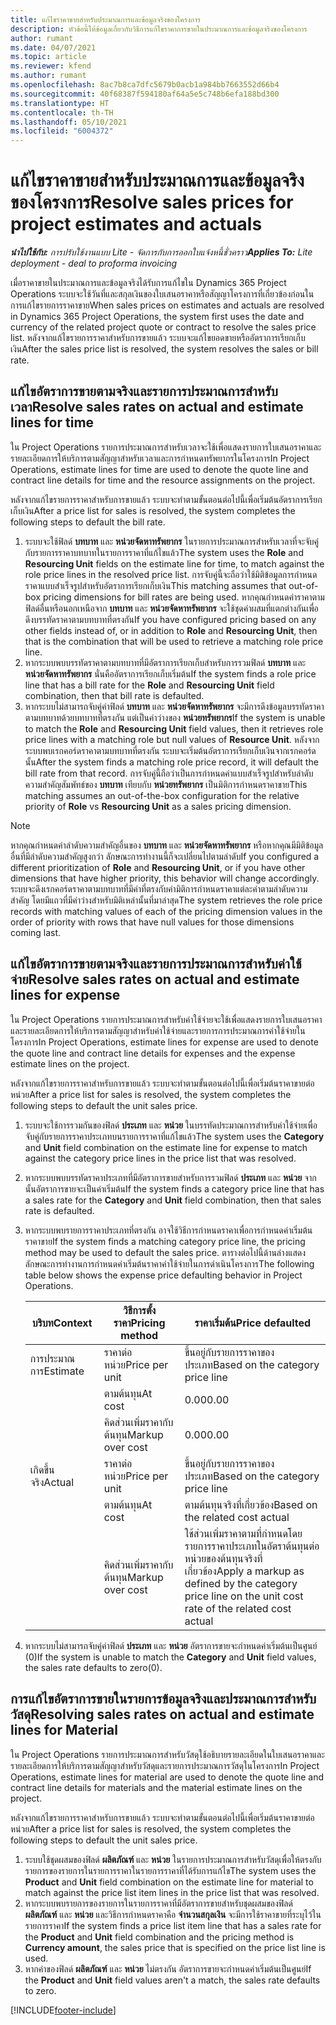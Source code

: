 ```yaml
---
title: แก้ไขราคาขายสำหรับประมาณการและข้อมูลจริงของโครงการ
description: หัวข้อนี้ให้ข้อมูลเกี่ยวกับวิธีการแก้ไขราคาการขายในประมาณการและข้อมูลจริงของโครงการ
author: rumant
ms.date: 04/07/2021
ms.topic: article
ms.reviewer: kfend
ms.author: rumant
ms.openlocfilehash: 8ac7b8ca7dfc5679b0acb1a984bb7663552d66b4
ms.sourcegitcommit: 40f68387f594180af64a5e5c748b6efa188bd300
ms.translationtype: HT
ms.contentlocale: th-TH
ms.lasthandoff: 05/10/2021
ms.locfileid: "6004372"
---
```

# <a name="resolve-sales-prices-for-project-estimates-and-actuals"></a><span data-ttu-id="b5b9a-103">แก้ไขราคาขายสำหรับประมาณการและข้อมูลจริงของโครงการ</span><span class="sxs-lookup"><span data-stu-id="b5b9a-103">Resolve sales prices for project estimates and actuals</span></span>

<span data-ttu-id="b5b9a-104">_**นำไปใช้กับ:** การปรับใช้งานแบบ Lite - จัดการกับการออกใบแจ้งหนี้ชั่วคราว_</span><span class="sxs-lookup"><span data-stu-id="b5b9a-104">_**Applies To:** Lite deployment - deal to proforma invoicing_</span></span>

<span data-ttu-id="b5b9a-105">เมื่อราคาขายในประมาณการและข้อมูลจริงได้รับการแก้ไขใน Dynamics 365 Project Operations ระบบจะใช้วันที่และสกุลเงินของใบเสนอราคาหรือสัญญาโครงการที่เกี่ยวข้องก่อนในการแก้ไขรายการราคาขาย</span><span class="sxs-lookup"><span data-stu-id="b5b9a-105">When sales prices on estimates and actuals are resolved in Dynamics 365 Project Operations, the system first uses the date and currency of the related project quote or contract to resolve the sales price list.</span></span> <span data-ttu-id="b5b9a-106">หลังจากแก้ไขรายการราคาสำหรับการขายแล้ว ระบบจะแก้ไขยอดขายหรืออัตราการเรียกเก็บเงิน</span><span class="sxs-lookup"><span data-stu-id="b5b9a-106">After the sales price list is resolved, the system resolves the sales or bill rate.</span></span>

## <a name="resolve-sales-rates-on-actual-and-estimate-lines-for-time"></a><span data-ttu-id="b5b9a-107">แก้ไขอัตราการขายตามจริงและรายการประมาณการสำหรับเวลา</span><span class="sxs-lookup"><span data-stu-id="b5b9a-107">Resolve sales rates on actual and estimate lines for time</span></span>

<span data-ttu-id="b5b9a-108">ใน Project Operations รายการประมาณการสำหรับเวลาจะใช้เพื่อแสดงรายการใบเสนอราคาและรายละเอียดการให้บริการตามสัญญาสำหรับเวลาและการกำหนดทรัพยากรในโครงการ</span><span class="sxs-lookup"><span data-stu-id="b5b9a-108">In Project Operations, estimate lines for time are used to denote the quote line and contract line details for time and the resource assignments on the project.</span></span>

<span data-ttu-id="b5b9a-109">หลังจากแก้ไขรายการราคาสำหรับการขายแล้ว ระบบจะทำตามขั้นตอนต่อไปนี้เพื่อเริ่มต้นอัตราการเรียกเก็บเงิน</span><span class="sxs-lookup"><span data-stu-id="b5b9a-109">After a price list for sales is resolved, the system completes the following steps to default the bill rate.</span></span>

1. <span data-ttu-id="b5b9a-110">ระบบจะใช้ฟิลด์ **บทบาท** และ **หน่วยจัดหาทรัพยากร** ในรายการประมาณการสำหรับเวลาที่จะจับคู่กับรายการราคาบทบาทในรายการราคาที่แก้ไขแล้ว</span><span class="sxs-lookup"><span data-stu-id="b5b9a-110">The system uses the **Role** and **Resourcing Unit** fields on the estimate line for time, to match against the role price lines in the resolved price list.</span></span> <span data-ttu-id="b5b9a-111">การจับคู่นี้จะถือว่าใช้มิติข้อมูลการกำหนดราคาแบบสำเร็จรูปสำหรับอัตราการเรียกเก็บเงิน</span><span class="sxs-lookup"><span data-stu-id="b5b9a-111">This matching assumes that out-of-box pricing dimensions for bill rates are being used.</span></span> <span data-ttu-id="b5b9a-112">หากคุณกำหนดค่าราคาตามฟิลด์อื่นหรือนอกเหนือจาก **บทบาท** และ **หน่วยจัดหาทรัพยากร** จะใช้ชุดค่าผสมที่แตกต่างกันเพื่อดึงบรรทัดราคาตามบทบาทที่ตรงกัน</span><span class="sxs-lookup"><span data-stu-id="b5b9a-112">If you have configured pricing based on any other fields instead of, or in addition to **Role** and **Resourcing Unit**, then that is the combination that will be used to retrieve a matching role price line.</span></span>
2. <span data-ttu-id="b5b9a-113">หากระบบพบบรรทัดราคาตามบทบาทที่มีอัตราการเรียกเก็บสำหรับการรวมฟิลด์ **บทบาท** และ **หน่วยจัดหาทรัพยากร** นั่นคืออัตราการเรียกเก็บเริ่มต้น</span><span class="sxs-lookup"><span data-stu-id="b5b9a-113">If the system finds a role price line that has a bill rate for the **Role** and **Resourcing Unit** field combination, then that bill rate is defaulted.</span></span>
3. <span data-ttu-id="b5b9a-114">หากระบบไม่สามารถจับคู่ค่าฟิลด์ **บทบาท** และ **หน่วยจัดหาทรัพยากร** จะมีการดึงข้อมูลบรรทัดราคาตามบทบาทด้วยบทบาทที่ตรงกัน แต่เป็นค่าว่างของ **หน่วยทรัพยากร**</span><span class="sxs-lookup"><span data-stu-id="b5b9a-114">If the system is unable to match the **Role** and **Resourcing Unit** field values, then it retrieves role price lines with a matching role but null values of **Resource Unit**.</span></span> <span data-ttu-id="b5b9a-115">หลังจากระบบพบเรกคอร์ดราคาตามบทบาทที่ตรงกัน ระบบจะเริ่มต้นอัตราการเรียกเก็บเงินจากเรกคอร์ดนั้น</span><span class="sxs-lookup"><span data-stu-id="b5b9a-115">After the system finds a matching role price record, it will default the bill rate from that record.</span></span> <span data-ttu-id="b5b9a-116">การจับคู่นี้ถือว่าเป็นการกำหนดค่าแบบสำเร็จรูปสำหรับลำดับความสำคัญสัมพัทธ์ของ **บทบาท** เทียบกับ **หน่วยทรัพยากร** เป็นมิติการกำหนดราคาขาย</span><span class="sxs-lookup"><span data-stu-id="b5b9a-116">This matching assumes an out-of-the-box configuration for the relative priority of **Role** vs **Resourcing Unit** as a sales pricing dimension.</span></span>

> [!NOTE]
> <span data-ttu-id="b5b9a-117">หากคุณกำหนดค่าลำดับความสำคัญอื่นของ **บทบาท** และ **หน่วยจัดหาทรัพยากร** หรือหากคุณมีมิติข้อมูลอื่นที่มีลำดับความสำคัญสูงกว่า ลักษณะการทำงานนี้ก็จะเปลี่ยนไปตามลำดับ</span><span class="sxs-lookup"><span data-stu-id="b5b9a-117">If you configured a different prioritization of **Role** and **Resourcing Unit**, or if you have other dimensions that have higher priority, this behavior will change accordingly.</span></span> <span data-ttu-id="b5b9a-118">ระบบจะดึงเรกคอร์ดราคาตามบทบาทที่มีค่าที่ตรงกับค่ามิติการกำหนดราคาแต่ละค่าตามลำดับความสำคัญ โดยมีแถวที่มีค่าว่างสำหรับมิติเหล่านั้นที่มาล่าสุด</span><span class="sxs-lookup"><span data-stu-id="b5b9a-118">The system retrieves the role price records with matching values of each of the pricing dimension values in the order of priority with rows that have null values for those dimensions coming last.</span></span>

## <a name="resolve-sales-rates-on-actual-and-estimate-lines-for-expense"></a><span data-ttu-id="b5b9a-119">แก้ไขอัตราการขายตามจริงและรายการประมาณการสำหรับค่าใช้จ่าย</span><span class="sxs-lookup"><span data-stu-id="b5b9a-119">Resolve sales rates on actual and estimate lines for expense</span></span>

<span data-ttu-id="b5b9a-120">ใน Project Operations รายการประมาณการสำหรับค่าใช้จ่ายจะใช้เพื่อแสดงรายการใบเสนอราคาและรายละเอียดการให้บริการตามสัญญาสำหรับค่าใช้จ่ายและรายการการประมาณการค่าใช้จ่ายในโครงการ</span><span class="sxs-lookup"><span data-stu-id="b5b9a-120">In Project Operations, estimate lines for expense are used to denote the quote line and contract line details for expenses and the expense estimate lines on the project.</span></span>

<span data-ttu-id="b5b9a-121">หลังจากแก้ไขรายการราคาสำหรับการขายแล้ว ระบบจะทำตามขั้นตอนต่อไปนี้เพื่อเริ่มต้นราคาขายต่อหน่วย</span><span class="sxs-lookup"><span data-stu-id="b5b9a-121">After a price list for sales is resolved, the system completes the following steps to default the unit sales price.</span></span>

1. <span data-ttu-id="b5b9a-122">ระบบจะใช้การรวมกันของฟิลด์ **ประเภท** และ **หน่วย** ในบรรทัดประมาณการสำหรับค่าใช้จ่ายเพื่อจับคู่กับรายการราคาประเภทบนรายการราคาที่แก้ไขแล้ว</span><span class="sxs-lookup"><span data-stu-id="b5b9a-122">The system uses the **Category** and **Unit** field combination on the estimate line for expense to match against the category price lines in the price list that was resolved.</span></span>
2. <span data-ttu-id="b5b9a-123">หากระบบพบบรรทัดราคาประเภทที่มีอัตราการขายสำหรับการรวมฟิลด์ **ประเภท** และ **หน่วย** จากนั้นอัตราการขายจะเป็นค่าเริ่มต้น</span><span class="sxs-lookup"><span data-stu-id="b5b9a-123">If the system finds a category price line that has a sales rate for the **Category** and **Unit** field combination, then that sales rate is defaulted.</span></span>
3. <span data-ttu-id="b5b9a-124">หากระบบพบรายการราคาประเภทที่ตรงกัน อาจใช้วิธีการกำหนดราคาเพื่อการกำหนดค่าเริ่มต้นราคาขาย</span><span class="sxs-lookup"><span data-stu-id="b5b9a-124">If the system finds a matching category price line, the pricing method may be used to default the sales price.</span></span> <span data-ttu-id="b5b9a-125">ตารางต่อไปนี้ด้านล่างแสดงลักษณะการทำงานการกำหนดค่าเริ่มต้นราคาค่าใช้จ่ายในการดำเนินโครงการ</span><span class="sxs-lookup"><span data-stu-id="b5b9a-125">The following table below shows the expense price defaulting behavior in Project Operations.</span></span>

    | <span data-ttu-id="b5b9a-126">บริบท</span><span class="sxs-lookup"><span data-stu-id="b5b9a-126">Context</span></span> | <span data-ttu-id="b5b9a-127">วิธีการตั้งราคา</span><span class="sxs-lookup"><span data-stu-id="b5b9a-127">Pricing method</span></span> | <span data-ttu-id="b5b9a-128">ราคาเริ่มต้น</span><span class="sxs-lookup"><span data-stu-id="b5b9a-128">Price defaulted</span></span> |
    | --- | --- | --- |
    | <span data-ttu-id="b5b9a-129">การประมาณการ</span><span class="sxs-lookup"><span data-stu-id="b5b9a-129">Estimate</span></span> | <span data-ttu-id="b5b9a-130">ราคาต่อหน่วย</span><span class="sxs-lookup"><span data-stu-id="b5b9a-130">Price per unit</span></span> | <span data-ttu-id="b5b9a-131">ขึ้นอยู่กับรายการราคาของประเภท</span><span class="sxs-lookup"><span data-stu-id="b5b9a-131">Based on the category price line</span></span> |
    | &nbsp; | <span data-ttu-id="b5b9a-132">ตามต้นทุน</span><span class="sxs-lookup"><span data-stu-id="b5b9a-132">At cost</span></span> | <span data-ttu-id="b5b9a-133">0.00</span><span class="sxs-lookup"><span data-stu-id="b5b9a-133">0.00</span></span> |
    | &nbsp; | <span data-ttu-id="b5b9a-134">คิดส่วนเพิ่มราคากับต้นทุน</span><span class="sxs-lookup"><span data-stu-id="b5b9a-134">Markup over cost</span></span> | <span data-ttu-id="b5b9a-135">0.00</span><span class="sxs-lookup"><span data-stu-id="b5b9a-135">0.00</span></span> |
    | <span data-ttu-id="b5b9a-136">เกิดขึ้นจริง</span><span class="sxs-lookup"><span data-stu-id="b5b9a-136">Actual</span></span> | <span data-ttu-id="b5b9a-137">ราคาต่อหน่วย</span><span class="sxs-lookup"><span data-stu-id="b5b9a-137">Price per unit</span></span> | <span data-ttu-id="b5b9a-138">ขึ้นอยู่กับรายการราคาของประเภท</span><span class="sxs-lookup"><span data-stu-id="b5b9a-138">Based on the category price line</span></span> |
    | &nbsp; | <span data-ttu-id="b5b9a-139">ตามต้นทุน</span><span class="sxs-lookup"><span data-stu-id="b5b9a-139">At cost</span></span> | <span data-ttu-id="b5b9a-140">ตามต้นทุนจริงที่เกี่ยวข้อง</span><span class="sxs-lookup"><span data-stu-id="b5b9a-140">Based on the related cost actual</span></span> |
    | &nbsp; | <span data-ttu-id="b5b9a-141">คิดส่วนเพิ่มราคากับต้นทุน</span><span class="sxs-lookup"><span data-stu-id="b5b9a-141">Markup over cost</span></span> | <span data-ttu-id="b5b9a-142">ใช้ส่วนเพิ่มราคาตามที่กำหนดโดยรายการราคาประเภทในอัตราต้นทุนต่อหน่วยของต้นทุนจริงที่เกี่ยวข้อง</span><span class="sxs-lookup"><span data-stu-id="b5b9a-142">Apply a markup as defined by the category price line on the unit cost rate of the related cost actual</span></span> |

4. <span data-ttu-id="b5b9a-143">หากระบบไม่สามารถจับคู่ค่าฟิลด์ **ประเภท** และ **หน่วย** อัตราการขายจะกำหนดค่าเริ่มต้นเป็นศูนย์ (0)</span><span class="sxs-lookup"><span data-stu-id="b5b9a-143">If the system is unable to match the **Category** and **Unit** field values, the sales rate defaults to zero(0).</span></span>

## <a name="resolving-sales-rates-on-actual-and-estimate-lines-for-material"></a><span data-ttu-id="b5b9a-144">การแก้ไขอัตราการขายในรายการข้อมูลจริงและประมาณการสำหรับวัสดุ</span><span class="sxs-lookup"><span data-stu-id="b5b9a-144">Resolving sales rates on actual and estimate lines for Material</span></span>

<span data-ttu-id="b5b9a-145">ใน Project Operations รายการประมาณการสำหรับวัสดุใช้อธิบายรายละเอียดในใบเสนอราคาและรายละเอียดการให้บริการตามสัญญาสำหรับวัสดุและรายการประมาณการวัสดุในโครงการ</span><span class="sxs-lookup"><span data-stu-id="b5b9a-145">In Project Operations, estimate lines for material are used to denote the quote line and contract line details for materials and the material estimate lines on the project.</span></span>

<span data-ttu-id="b5b9a-146">หลังจากแก้ไขรายการราคาสำหรับการขายแล้ว ระบบจะทำตามขั้นตอนต่อไปนี้เพื่อเริ่มต้นราคาขายต่อหน่วย</span><span class="sxs-lookup"><span data-stu-id="b5b9a-146">After a price list for sales is resolved, the system completes the following steps to default the unit sales price.</span></span>

1. <span data-ttu-id="b5b9a-147">ระบบใช้ชุดผสมของฟิลด์ **ผลิตภัณฑ์** และ **หน่วย** ในรายการประมาณการสำหรับวัสดุเพื่อให้ตรงกับรายการของรายการในรายการราคาในรายการราคาที่ได้รับการแก้ไข</span><span class="sxs-lookup"><span data-stu-id="b5b9a-147">The system uses the **Product** and **Unit** field combination on the estimate line for material to match against the price list item lines in the price list that was resolved.</span></span>
2. <span data-ttu-id="b5b9a-148">หากระบบพบรายการของรายการในรายการราคาที่มีอัตราการขายสำหรับชุดผสมของฟิลด์ **ผลิตภัณฑ์** และ **หน่วย** และวิธีการกำหนดราคาคือ **จำนวนสกุลเงิน** จะมีการใช้ราคาขายที่ระบุไว้ในรายการราคา</span><span class="sxs-lookup"><span data-stu-id="b5b9a-148">If the system finds a price list item line that has a sales rate for the **Product** and **Unit** field combination and the pricing method is **Currency amount**, the sales price that is specified on the price list line is used.</span></span>
3. <span data-ttu-id="b5b9a-149">หากค่าของฟิลด์ **ผลิตภัณฑ์** และ **หน่วย** ไม่ตรงกัน อัตราการขายจะกำหนดค่าเริ่มต้นเป็นศูนย์</span><span class="sxs-lookup"><span data-stu-id="b5b9a-149">If the **Product** and **Unit** field values aren't a match, the sales rate defaults to zero.</span></span>

[!INCLUDE[footer-include](../../includes/footer-banner.md)]
